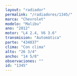 ```yaml
---
layout: "radiador"
permalink: "/radiadores/1345/"
marca: "Chevrolet"
modelo: "Malibu"
ano: "2012"
motor: "L4 2.4, V6 3.6"
transmision: "Automática"
parte: "434037"
clima: "Con clima"
alto: "26 3/4"
ancho: "14 5/8"
observaciones: ""
id: "1345"
---
```


